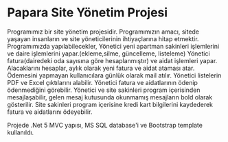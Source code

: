 # Papara Site Yönetim Projesi

Programımız bir site yönetim projesidir. Programımızın amacı, sitede yaşayan insanların ve site yöneticilerinin ihtiyaçlarına hitap etmektir.
Programımızda yapılabilecekler, 
Yönetici yeni apartman sakinleri işlemlerini ve daire işlemlerini yapar.(ekleme,silme, güncelleme, listeleme)
Yönetici fatura(dairedeki oda sayısına göre hesaplanmıştır) ve aidat işlemleri yapar. Alacaklarını hesaplar, aylık olarak yeni fatura ve aidat ataması atar.
Ödemesini yapmayan kullanıcılara günlük olarak mail atılır.
Yönetici listelerin PDF ve Excel çıktılarını alabilir.
Yönetici fatura ve aidatlarının ödenip ödenmediğini görebilir.
Yönetici ve site sakinleri program içerisinden mesajlaşabilir, gelen mesaj kutusunda okunmamış mesajların bold olarak gösterilir.
Site sakinleri program içerisine kredi kart bilgilerini kaydederek fatura ve aidatlarını ödeyebilir.

Projede .Net 5 MVC yapısı, MS SQL database'i ve Bootstrap template kullanıldı.
